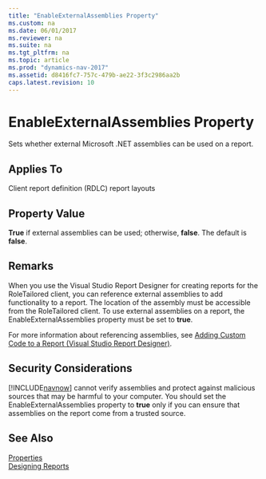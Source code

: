 ```yaml
---
title: "EnableExternalAssemblies Property"
ms.custom: na
ms.date: 06/01/2017
ms.reviewer: na
ms.suite: na
ms.tgt_pltfrm: na
ms.topic: article
ms.prod: "dynamics-nav-2017"
ms.assetid: d8416fc7-757c-479b-ae22-3f3c2986aa2b
caps.latest.revision: 10
---
```

# EnableExternalAssemblies Property
Sets whether external Microsoft .NET assemblies can be used on a report.  
  
## Applies To  
 Client report definition \(RDLC\) report layouts  
  
## Property Value  
 **True** if external assemblies can be used; otherwise, **false**. The default is **false**.  
  
## Remarks  
 When you use the Visual Studio Report Designer for creating reports for the RoleTailored client, you can reference external assemblies to add functionality to a report. The location of the assembly must be accessible from the RoleTailored client. To use external assemblies on a report, the EnableExternalAssemblies property must be set to **true**.  
  
 For more information about referencing assemblies, see [Adding Custom Code to a Report \(Visual Studio Report Designer\)](http://go.microsoft.com/fwlink/?LinkID=184561&clcid=0x409).  
  
## Security Considerations  
 [!INCLUDE[navnow](includes/navnow_md.md)] cannot verify assemblies and protect against malicious sources that may be harmful to your computer. You should set the EnableExternalAssemblies property to **true** only if you can ensure that assemblies on the report come from a trusted source.  
  
## See Also  
 [Properties](Properties.md)   
 [Designing Reports](Designing-Reports.md)